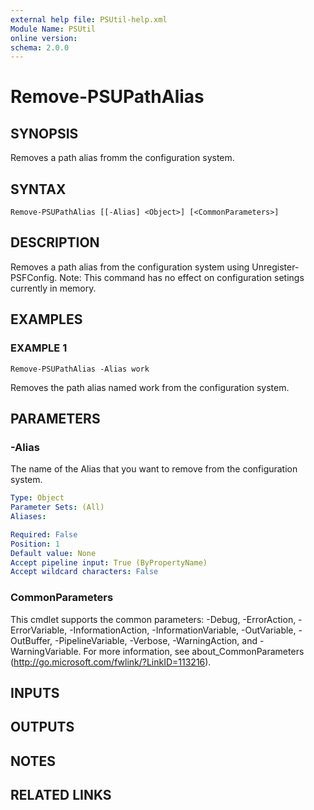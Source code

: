 ```yaml
---
external help file: PSUtil-help.xml
Module Name: PSUtil
online version:
schema: 2.0.0
---
```


# Remove-PSUPathAlias

## SYNOPSIS
Removes a path alias fromm the configuration system.

## SYNTAX

```
Remove-PSUPathAlias [[-Alias] <Object>] [<CommonParameters>]
```

## DESCRIPTION
Removes a path alias from the configuration system using Unregister-PSFConfig.
Note: This command has no effect on configuration setings currently in memory.

## EXAMPLES

### EXAMPLE 1
```
Remove-PSUPathAlias -Alias work
```

Removes the path alias named work from the configuration system.

## PARAMETERS

### -Alias
The name of the Alias that you want to remove from the configuration system.

```yaml
Type: Object
Parameter Sets: (All)
Aliases:

Required: False
Position: 1
Default value: None
Accept pipeline input: True (ByPropertyName)
Accept wildcard characters: False
```

### CommonParameters
This cmdlet supports the common parameters: -Debug, -ErrorAction, -ErrorVariable, -InformationAction, -InformationVariable, -OutVariable, -OutBuffer, -PipelineVariable, -Verbose, -WarningAction, and -WarningVariable. For more information, see about_CommonParameters (http://go.microsoft.com/fwlink/?LinkID=113216).

## INPUTS

## OUTPUTS

## NOTES

## RELATED LINKS
